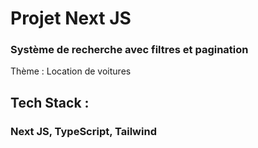 # Projet Next JS

### Système de recherche avec filtres et pagination

Thème : Location de voitures

## Tech Stack :

### Next JS, TypeScript, Tailwind
